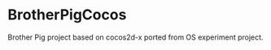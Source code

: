 BrotherPigCocos
===============
Brother Pig project based on cocos2d-x ported from OS experiment project.
